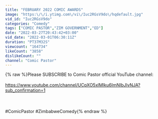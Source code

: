 ```yaml
---
title: "FEBRUARY 2022 COMIC AWARDS"
image: "https:\/\/i.ytimg.com\/vi\/Iuc2RGsV9do\/hqdefault.jpg"
vid_id: "Iuc2RGsV9do"
categories: "Comedy"
tags: ["COMIC PASTOR","ZIM GOVERNMENT","ED"]
date: "2022-03-27T20:43:42+03:00"
vid_date: "2022-03-01T06:30:11Z"
duration: "PT37M32S"
viewcount: "164734"
likeCount: "3858"
dislikeCount: ""
channel: "Comic Pastor"
---
```

{% raw %}Please SUBSCRIBE to Comic Pastor official YouTube channel:<br /><br /><a rel="nofollow" target="blank" href="https://www.youtube.com/channel/UCpXO5xlMlku6ImNIbJlvNJA?sub_confirmation=1">https://www.youtube.com/channel/UCpXO5xlMlku6ImNIbJlvNJA?sub_confirmation=1</a><br /><br /><br /><br />#ComicPastor #ZimbabweComedy{% endraw %}

